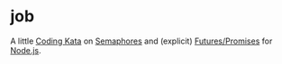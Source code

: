 job
===

A little [Coding Kata](http://en.wikipedia.org/wiki/Kata_(programming))
on [Semaphores](http://en.wikipedia.org/wiki/Semaphore_(programming))
and (explicit) [Futures/Promises](http://en.wikipedia.org/wiki/Promise_(programming)) for [Node.js](http://nodejs.org/).
